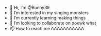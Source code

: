 - 👋 Hi, I’m @Bunny39
- 👀 I’m interested in my singing monsters
- 🌱 I’m currently learning making things
- 💞️ I’m looking to collaborate on poewk what
- 📫 How to reach me AAAAAAAAAAA

<!---
Bunny39/Bunny39 is a ✨ special ✨ repository because its `README.md` (this file) appears on your GitHub profile.
You can click the Preview link to take a look at your changes.
--->
